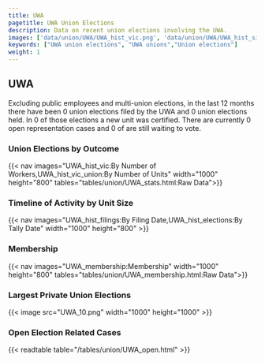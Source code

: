 ```yaml
---
title: UWA
pagetitle: UWA Union Elections
description: Data on recent union elections involving the UWA.
images: ['data/union/UWA/UWA_hist_vic.png', 'data/union/UWA/UWA_hist_size.png', 'data/union/UWA/UWA_10.png']
keywords: ["UWA union elections", "UWA unions","Union elections"]
weight: 1
---
```

##  UWA

Excluding public employees and multi-union elections, in the last 12 months there have been 0 union elections filed by the UWA and 0 union elections held. In 0 of those elections a new unit was certified. There are currently 0 open representation cases and 0 of are still waiting to vote.

### Union Elections by Outcome
{{< nav images="UWA_hist_vic:By Number of Workers,UWA_hist_vic_union:By Number of Units" width="1000" height="800" tables="tables/union/UWA_stats.html:Raw Data">}}

### Timeline of Activity by Unit Size
{{< nav images="UWA_hist_filings:By Filing Date,UWA_hist_elections:By Tally Date" width="1000" height="800" >}}

### Membership
{{< nav images="UWA_membership:Membership" width="1000" height="800" tables="tables/union/UWA_membership.html:Raw Data">}}

### Largest Private Union Elections
{{< image src="UWA_10.png" width="1000" height="1000"  >}}

### Open Election Related Cases
{{< readtable table="/tables/union/UWA_open.html" >}}

